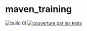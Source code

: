 # maven_training
![build CI](https://github.com/Momsy/maven_training/actions/workflows/build.yml/badge.svg)
[![couverture par les tests](https://codecov.io/gh/Momsy/maven_training/branch/main/graph/badge.svg?token=XU8HZLX8IH)](https://codecov.io/gh/Momsy/maven_training)

